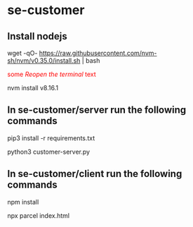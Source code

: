 # se-customer

## Install nodejs

wget -qO- https://raw.githubusercontent.com/nvm-sh/nvm/v0.35.0/install.sh | bash

<span style="color:red">some _Reopen the terminal_ text</span>

nvm install v8.16.1

## In se-customer/server run the following commands

pip3 install -r requirements.txt

python3 customer-server.py

## In se-customer/client run the following commands

npm install

npx parcel index.html
